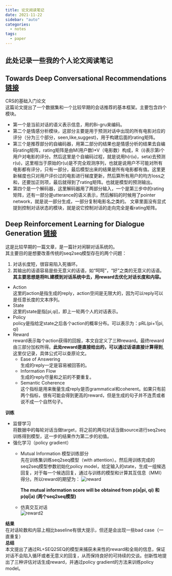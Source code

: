 ```yaml
---
title: 论文阅读笔记
date: 2021-11-22
sidebar: "auto"
categories:
  - notes
tags:
  - paper
---
```


## 此处记录一些我的个人论文阅读笔记

## Towards Deep Conversational Recommendations [链接](https://arxiv.org/pdf/1812.07617.pdf)
CRS的基础入门论文    
这篇论文提出了一个数据集和一个比较早期的会话推荐的基本框架。主要包含四个模块。    
- 第一个是当前对话的语义表示信息，用的Bi-gru来编码。  
- 第二个是情感分析模块，这部分主要是用于预测对话中出现的所有电影对应的评分（分为三个部分，seen,like,suggest)，用于构建后面的rating矩阵。  
- 第三个是推荐部分的自编码器，用第二部分的结果也是情感分析的结果去自编码rating矩阵，rating矩阵是由M(用户数)*V（电影数）构成，R（i)表示第i个用户对电影的评分。然后这里是个自编码过程，就是说用h(r(u)，seta)去预测r(u)，这里相当于原始的r(u)是不完全观测序列，也就是说用户不可能对所有电影都有评分，只有一部分，最后模型出来的结果是所有电影都有值。这里更新梯度也只对用户评价过的电影进行梯度更新，然后算所有用户的均方loss之和，还要加正则项，最后就得到了rating矩阵。也就是模型的预测输出。  
- 第四个是一个解码器，这里解码器用了两部分输入，一个是第三步中的rating矩阵，还有一部分是utterance的语义表示，然后解码的时候用了pointer network，就是说一部分生成，一部分复制电影名之类的。 
文章里面没有显式提到控制对话状态的模块，就是说它控制对话的走向完全是看rating矩阵。   

## Deep Reinforcement Learning for Dialogue Generation [链接](https://arxiv.org/pdf/1606.01541.pdf) 
这是比较早期的一篇文章，是一篇针对闲聊对话系统的。   
其主要目的是想要改善传统的seq2seq模型存在的两个问题： 
  1. 对话长度短，很容易陷入死循环。 
  2. 其输出的话语容易是些无意义的话语，如“呵呵”，“好”之类的无意义的话语。  
**其主要思想是将RL建模到对话系统中去，用reward去优化对话长度和内容。**
- Action  
  这里的action是指生成的reply，action空间是无限大的，因为可以reply可以是任意长度的文本序列。
- State  
  这里的state是指[pi,qi]，即上一轮两个人的对话表示。
- Policy  
  policy是指给定state之后各个action的概率分布。可以表示为：pRL(pi+1|pi, qi)
- Reward  
  reward表示每个action获得的回报，本文自定义了三种reward。最终reward由三部分加权所得。**此处reward是直接给出的，可以通过话语直接计算得到**,这里仅记录，具体公式可以查原论文。
  - Ease of Answering  
    生成的reply一定是容易被回答的。
  - Information Flow  
    生成的reply尽量和之前的不要重复。
  - Semantic Coherence  
    这个指标是用来衡量生成reply是否grammatical和coherent。如果只有前两个指标，很有可能会得到更高的reward，但是生成的句子并不连贯或者说不成一个自然句子。  

**训练**    
- 监督学习  
  将数据中的每轮对话当做target，将之前的两句对话当做source进行seq2seq训练得到模型，这一步的结果作为第二步的初值。  
- 强化学习（policy gradient）  
  - Mutual Information 模型训练部分  
    先在训练集训练seq2seq模型（with attention）。然后用训练完成的seq2seq模型参数初始化policy model，给定输入的state，生成一组候选回复，对于每一个候选回复，通过与训练的模型和计算其互信息（MMI）得分。所以reward的期望为：
    <img :src="$withBase('/notes/reward1.jpg')" alt="reward">

    **The mutual information score will be obtained from p(a|pi, qi) 和 p(qi|a) (两个seq2seq模型)**   
  - 仿真交互对话  
        <img :src="$withBase('/notes/reward2.png')" alt="reward2">

**结果**  
  在对话轮数和内容上相比baseline有很大提示，但还是会出现一些bad case（一直重复）  
**总结**    
本文提出了通过RL+SEQ2SEQ的模型来捕获未来性的reward和全局的信息，保证对话不会陷入循环或者无意义的回复，从而保持良好的可持续的交谈。创新性地提出了三种评估对话生成reward，并通过policy gradient的方法来训练policy model。

